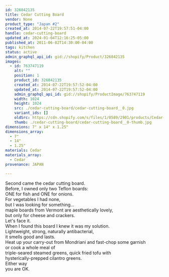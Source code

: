 ```yaml
---
id: 326842135
title: Cedar Cutting Board
vendor: None
product_type: "Japan #2"
created_at: 2014-07-22T19:57:51-04:00
handle: cedar-cutting-board
updated_at: 2024-01-04T12:16:25-05:00
published_at: 2011-06-02T14:30:00-04:00
tags: kitchen
status: active
admin_graphql_api_id: gid://shopify/Product/326842135
images:
  - id: 763747119
    alt: ""
    position: 1
    product_id: 326842135
    created_at: 2014-07-22T19:57:52-04:00
    updated_at: 2014-07-22T19:57:52-04:00
    admin_graphql_api_id: gid://shopify/ProductImage/763747119
    width: 1024
    height: 1024
    src: ./cedar-cutting-board/cedar-cutting-board__0.jpg
    variant_ids: []
    oldSrc: https://cdn.shopify.com/s/files/1/0589/2901/products/Cedar-Cutting-Board_1.jpeg?v=1406073472
    thumb: ./cedar-cutting-board/cedar-cutting-board__0-thumb.jpg
dimensions: 7" x 14" x 1.25"
dimensions_array:
  - 7"
  - 14"
  - 1.25"
materials: Cedar
materials_array:
  - Cedar
provenance: JAPAN

---
```


Second came the cedar cutting board.  
Before, I owned only two Teflon boards:  
ONE for fish and ONE for onions.  
For vegetables I had none,  
but I was looking for something...  
maple boards from Vermont are aesthetically lovely,  
but only for cheese and crackers.  
Let's face it.  
When I found this board I knew it was my solution.  
Lightweight, strong, naturally antibacterial,  
it smells good and lasts.  
Heat up your carry-out from Mondriani and fast-chop some garnish  
or cook a whole meal of  
triple-seared steamed greens, quick fried tofu with  
hysterically-prepped cilantro greens.  
Either way  
you are OK.